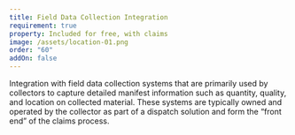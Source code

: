 ```yaml
---
title: Field Data Collection Integration
requirement: true
property: Included for free, with claims
image: /assets/location-01.png
order: "60"
addOn: false
---
```

Integration with field data collection systems that are primarily used by collectors to capture detailed manifest information such as quantity, quality, and location on collected material. These systems are typically owned and operated by the collector as part of a dispatch solution and form the “front end” of the claims process.